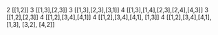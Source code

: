 2
[[1,2]]
3
[[1,3],[2,3]]
3
[[1,3],[2,3],[3,1]]
4
[[1,3],[1,4],[2,3],[2,4],[4,3]]
3
[[1,2],[2,3]]
4
[[1,2],[3,4],[4,1]]
4
[[1,2],[3,4],[4,1], [1,3]]
4
[[1,2],[3,4],[4,1], [1,3], [3,2], [4,2]]